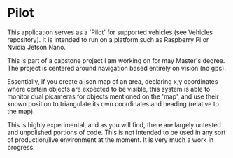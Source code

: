 # Pilot
This application serves as a 'Pilot' for supported vehicles (see Vehicles repository). It is intended to run on a platform such as Raspberry Pi or Nvidia Jetson Nano.

This is part of a capstone project I am working on for may Master's degree. The project is centered around navigation based entirely on vision (no gps).

Essentially, if you create a json map of an area, declaring x,y coordinates where certain objects are expected to be visible, this system is able
to monitor dual picameras for objects mentioned on the 'map', and use their known position to triangulate its own coordinates and heading (relative to the map).

This is highly experimental, and as you will find, there are largely untested and unpolished portions of code. This is not intended to be used in any sort of production/live environment at the moment. It is very much a work in progress.

